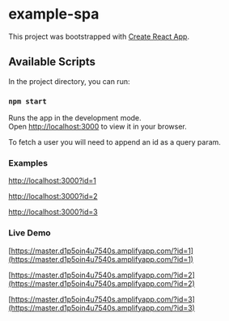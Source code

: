 # example-spa

This project was bootstrapped with [Create React App](https://github.com/facebook/create-react-app).

## Available Scripts

In the project directory, you can run:

### `npm start`

Runs the app in the development mode.\
Open [http://localhost:3000](http://localhost:3000) to view it in your browser.

To fetch a user you will need to append an id as a query param.

### Examples

[http://localhost:3000?id=1](http://localhost:3000?id=1)

[http://localhost:3000?id=2](http://localhost:3000?id=2)

[http://localhost:3000?id=3](http://localhost:3000?id=3)

### Live Demo

[https://master.d1p5oin4u7540s.amplifyapp.com/?id=1](https://master.d1p5oin4u7540s.amplifyapp.com/?id=1)

[https://master.d1p5oin4u7540s.amplifyapp.com/?id=2](https://master.d1p5oin4u7540s.amplifyapp.com/?id=2)

[https://master.d1p5oin4u7540s.amplifyapp.com/?id=3](https://master.d1p5oin4u7540s.amplifyapp.com/?id=3)